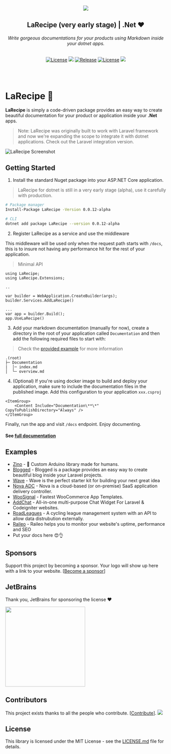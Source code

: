 <h6 align="center">
    <img src="https://larecipe.saleem.dev/images/logo.svg"/>
</h6>

<h2 align="center">
    LaRecipe (very early stage) | .Net ❤️
</h2>


<h6 align="center">
    Write gorgeous documentations for your products using Markdown inside your dotnet apps.
</h6>
    

<p align="center">
<a href="https://github.com/larecipe/larecipe-dotnet"><img src="https://img.shields.io/packagist/dt/binarytorch/larecipe.svg" alt="License"></a>
<a title="MadeWithVueJs.com Shield" href="https://madewithvuejs.com/p/larecipe/shield-link"> <img src="https://madewithvuejs.com/storage/repo-shields/1087-shield.svg"/></a>
<a href="https://github.com/larecipe/larecipe-dotnet"><img src="https://img.shields.io/github/release/larecipe/larecipe-dotnet.svg" alt="Release"></a>
<a href="https://github.com/larecipe/larecipe-dotnet"><img src="https://poser.pugx.org/laravel/framework/license.svg" alt="License"></a>
 <a href="#sponsors" alt="Sponsors on Open Collective"><img src="https://opencollective.com/larecipe/sponsors/badge.svg" /></a> 
</p>
<br/><br/>

# LaRecipe 🍪

**LaRecipe** is simply a code-driven package provides an easy way to create beautiful documentation for your product or application inside your **.Net** apps.

> Note: LaRecipe was originally built to work with Laravel framework and now we're expanding the scope to integrate it with dotnet applications. Check out the Laravel integration version.

![LaRecipe Screenshot](https://larecipe.saleem.dev/images/screenshot.png#)


## Getting Started

1. Install the standard Nuget package into your ASP.NET Core application.

> LaRecipe for dotnet is still in a very early stage (alpha), use it carefully with production.

```bash
# Package manager
Install-Package LaRecipe -Version 0.0.12-alpha

# CLI
dotnet add package LaRecipe --version 0.0.12-alpha
```

2. Register LaRecipe as a service and use the middleware

This middleware will be used only when the request path starts with `/docs`, this is to insure not having any performance hit for the rest of your application. 

> Minimal API

```
using LaRecipe;
using LaRecipe.Extensions;

..

var builder = WebApplication.CreateBuilder(args);
builder.Services.AddLaRecipe()

...
var app = builder.Build();
app.UseLaRecipe()
```


3. Add your markdown documentation (manually for now), create a directory in the root of your application called `Documentation` and then add the following required files to start with:

> Check the [provided example](https://github.com/larecipe/larecipe-dotnet/tree/main/tests/LaRecipe.Example/Documentation) for more information

```
.(root)
├─ Documentation
|  │─ index.md
│  └─ overview.md
```

4. (Optional) If you're using docker image to build and deploy your application, make sure to include the documentation files in the published image. Add this configuration to your application `xxx.csproj` 

```
<ItemGroup>
    <Content Include="Documentation\**\*" CopyToPublishDirectory="Always" />
</ItemGroup>
```


Finally, run the app and visit `/docs` endpoint. Enjoy documenting.

#### See [full documentation](https://larecipe-dotnet.saleem.dev/)


## Examples

* [Zino](https://zino.binarytorch.com.my/1.0/installation) - 🤖 Custom Arduino library made for humans.
* [Blogged](https://blogged.binarytorch.com.my/docs/1.0/overview) - Blogged is a package provides an easy way to create beautiful blog inside your Laravel projects.
* [Wave](https://wave.devdojo.com/docs) - Wave is the perfect starter kit for building your next great idea
* [Nova ADC](https://nova-adc.com/docs/1.0/overview) - Nova is a cloud-based (or on-premise) SaaS application delivery controller.
* [WooSignal](https://woosignal.com/docs/api/1.0/overview) - Fastest WooCommerce
App Templates.
* [AddChat](https://addchat-docs.classiebit.com/docs/1.0/introduction) - All-in-one multi-purpose Chat Widget For Laravel & Codeigniter websites.
* [RoadLeagues](https://roadleagues.com/docs/1.0/overview) - A cycling league management system with an API to allow data distrubution externally.
* [Raileo](https://raileo.com/docs/1.0/overview) - Raileo helps you to monitor your website's uptime, performance and SEO
* Put your docs here 😍👌



## Sponsors

Support this project by becoming a sponsor. Your logo will show up here with a link to your website. [[Become a sponsor](https://github.com/sponsors/saleem-hadad)]

## JetBrains
Thank you, JetBrains for sponsoring the license ❤️

<a href="https://www.jetbrains.com/community/opensource/#support" target="__blank">
<img src="https://resources.jetbrains.com/storage/products/company/brand/logos/jb_beam.png?_gl=1*18f1z4q*_ga*MTI4MDYwODYzNy4xNjUyMzU3ODM3*_ga_9J976DJZ68*MTY2MTg3NDM2NC4xMi4xLjE2NjE4NzUxNTAuMC4wLjA.&_ga=2.85008921.1685901777.1661797034-1280608637.1652357837" width="250px" />
</a>

## Contributors

This project exists thanks to all the people who contribute. [[Contribute](CONTRIBUTING.md)].
<a href="https://github.com/saleem-hadad/larecipe/graphs/contributors"><img src="https://opencollective.com/larecipe/contributors.svg?width=890&button=false" /></a>

## License

This library is licensed under the MIT License - see the [LICENSE.md](LICENSE) file for details.
